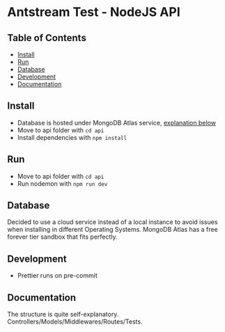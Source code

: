 # Antstream Test - NodeJS API

## Table of Contents

- [Install](#install)
- [Run](#run)
- [Database](#database)
- [Development](#development)
- [Documentation](#documentation)

## Install

- Database is hosted under MongoDB Atlas service, [explanation below](#Database)
- Move to api folder with `cd api`
- Install dependencies with `npm install`

## Run

- Move to api folder with `cd api`
- Run nodemon with `npm run dev`

## Database

Decided to use a cloud service instead of a local instance to avoid issues when installing in different Operating Systems.
MongoDB Atlas has a free forever tier sandbox that fits perfectly.

## Development

- Prettier runs on pre-commit

## Documentation

The structure is quite self-explanatory. Controllers/Models/Middlewares/Routes/Tests.
